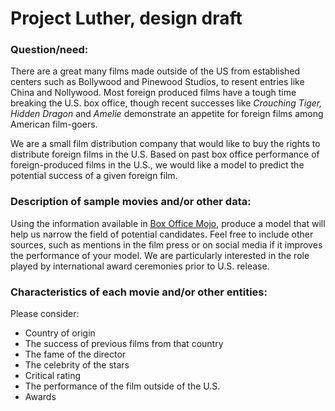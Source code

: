 # Project Luther, design draft

### Question/need:
There are a great many films made outside of the US from established centers
such as Bollywood and Pinewood Studios, to resent entries like China and Nollywood. Most
foreign produced films have a tough time breaking the U.S. box office, though
recent successes like *Crouching Tiger, Hidden Dragon* and *Amelie* demonstrate
an appetite for foreign films among American film-goers. 

We are a small film distribution company that would like to buy the rights to
 distribute foreign films in the U.S. Based on past box office performance of
foreign-produced films in the U.S., we would like a model to predict the potential success of a given foreign film.

### Description of sample movies and/or other data:
Using the information available in [Box Office Mojo](http://www.boxofficemojo.com/genres/chart/?id=foreign.htm), produce a model that will help us narrow the field of potential candidates. Feel free to include other sources, such as mentions in the film press or on social media if it improves the performance of your model. We are particularly interested in the role played by international award ceremonies prior to U.S. release.

### Characteristics of each movie and/or other entities:
Please consider:
* Country of origin
* The success of previous films from that country
* The fame of the director
* The celebrity of the stars
* Critical rating 
* The performance of the film outside of the U.S.
* Awards
